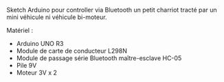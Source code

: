 Sketch Arduino pour controller via Bluetooth un petit charriot tracté par un mini véhicule
ni véhicule bi-moteur.

Matériel :
- Arduino UNO R3
- Module de carte de conducteur L298N
- Module de passage série Bluetooth maître-esclave HC-05
- Pile 9V
- Moteur 3V x 2
